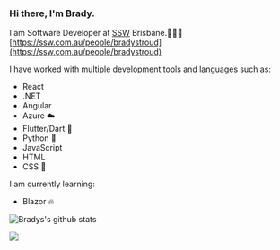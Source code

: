 ### Hi there, I'm Brady.

I am Software Developer at [SSW](ssw.com.au) Brisbane.👨🏻‍💻   
[https://ssw.com.au/people/bradystroud](https://ssw.com.au/people/bradystroud)

I have worked with multiple development tools and languages such as:
 * React
 * .NET 
 * Angular 
 * Azure ☁️
 * Flutter/Dart 📱
 * Python 🐍
 * JavaScript 
 * HTML 
 * CSS 💄

I am currently learning:
 * Blazor 🔥


![Bradys's github stats](https://github-readme-stats.vercel.app/api?username=bradystroud&show_icons=true&cache_seconds=86400&theme=dark)


![](https://github-readme-stats.vercel.app/api/top-langs/?username=bradystroud&layout=compact&hide_title=true&card_width=445&theme=dark)
